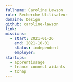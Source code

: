 ```yaml
---
fullname: Caroline Lawson
role: Recherche Utilisateur
domaine: Design
github: caroline-lawson
link:
missions: 
  - start: 2021-01-26 
    end: 2021-10-01
    status: independent
    employer: 
startups: 
  - apprentissage
  - france connect aidants
  - tchap
---
```

